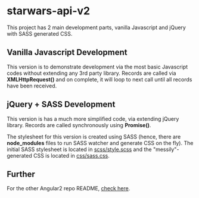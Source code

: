 # starwars-api-v2
This project has 2 main development parts, vanilla Javascript and jQuery with SASS generated CSS. 


## Vanilla Javascript Development
This version is to demonstrate development via the most basic Javascript codes without extending any 3rd party library.
Records are called via **XMLHttpRequest()** and on complete, it will loop to next call until all records have been received.


## jQuery + SASS Development
This version is has a much more simplified code, via extending jQuery library.
Records are called synchronously using **Promise()**.

The stylesheet for this version is created using SASS (hence, there are **node_modules** files to run SASS watcher and generate CSS on the fly). The initial SASS stylesheet is located in [scss/style.scss](https://github.com/tendouji/starwars-api-v2/blob/master/scss/style.scss) and the "messily"-generated CSS is located in [css/sass.css](https://github.com/tendouji/starwars-api-v2/blob/master/css/sass.css).


## Further 
For the other Angular2 repo README, [check here](https://github.com/tendouji/starwars-ng/blob/master/README.md).
